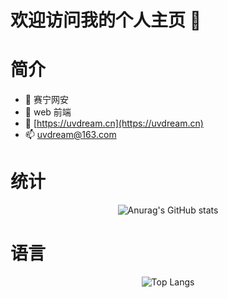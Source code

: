 # 欢迎访问我的个人主页 👋

# 简介

- 🔭 赛宁网安
- 🌱 web 前端
- 💬 [https://uvdream.cn](https://uvdream.cn)
- 📫 uvdream@163.com

# 统计

<center>

![Anurag's GitHub stats](https://github-readme-stats.vercel.app/api?username=anuraghazra)

</center>

# 语言

<center>

![Top Langs](https://github-readme-stats.vercel.app/api/top-langs/?username=uvdream)

<!-- ![Top Langs](https://github-readme-stats.vercel.app/api/top-langs/?username=uvdream&layout=compact) -->

</center>
